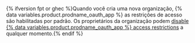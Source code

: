 {% ifversion fpt or ghec %}Quando você cria uma nova organização, {% data variables.product.prodname_oauth_app %} as restrições de acesso são habilitadas por padrão. Os proprietários da organização podem [disable {% data variables.product.prodname_oauth_app %} access restrictions](/articles/disabling-oauth-app-access-restrictions-for-your-organization) a qualquer momento.{% endif %}
